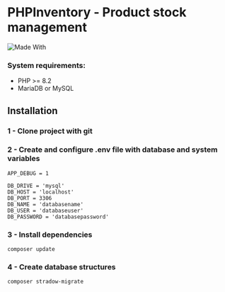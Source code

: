 # PHPInventory - Product stock management

![Made With](https://img.shields.io/badge/made_with-php-blue.svg)

### System requirements:
- PHP >= 8.2
- MariaDB or MySQL

## Installation

### 1 - Clone project with git
### 2 - Create and configure .env file with database and system variables
```
APP_DEBUG = 1

DB_DRIVE = 'mysql'
DB_HOST = 'localhost'
DB_PORT = 3306
DB_NAME = 'databasename'
DB_USER = 'databaseuser'
DB_PASSWORD = 'databasepassword'
```
### 3 - Install dependencies
```
composer update
```
### 4 - Create database structures
```
composer stradow-migrate
```